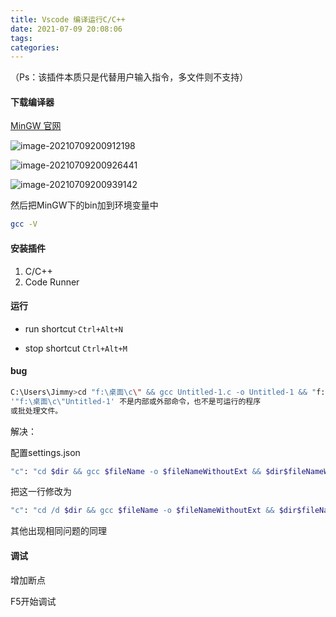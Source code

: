 ```yaml
---
title: Vscode 编译运行C/C++
date: 2021-07-09 20:08:06
tags:
categories:
---
```


（Ps：该插件本质只是代替用户输入指令，多文件则不支持）

#### 下载编译器

 [MinGW 官网](https://osdn.net/projects/mingw/)

![image-20210709200912198](https://gitee.com/simple_one1/pic/raw/master/image-20210709200912198.png)

![image-20210709200926441](https://gitee.com/simple_one1/pic/raw/master/image-20210709200926441.png)

![image-20210709200939142](https://gitee.com/simple_one1/pic/raw/master/image-20210709200939142.png)

然后把MinGW下的bin加到环境变量中

```bash
gcc -V
```

#### 安装插件

1. C/C++
2. Code Runner

#### 运行


- run shortcut `Ctrl+Alt+N`

- stop shortcut `Ctrl+Alt+M`



#### bug

```bash
C:\Users\Jimmy>cd "f:\桌面\c\" && gcc Untitled-1.c -o Untitled-1 && "f:\桌面\c\"Untitled-1
'"f:\桌面\c\"Untitled-1' 不是内部或外部命令，也不是可运行的程序
或批处理文件。
```

解决：

配置settings.json

```bash
"c": "cd $dir && gcc $fileName -o $fileNameWithoutExt && $dir$fileNameWithoutExt",
```

把这一行修改为

```bash
"c": "cd /d $dir && gcc $fileName -o $fileNameWithoutExt && $dir$fileNameWithoutExt",
```



其他出现相同问题的同理





#### 调试

增加断点

F5开始调试
